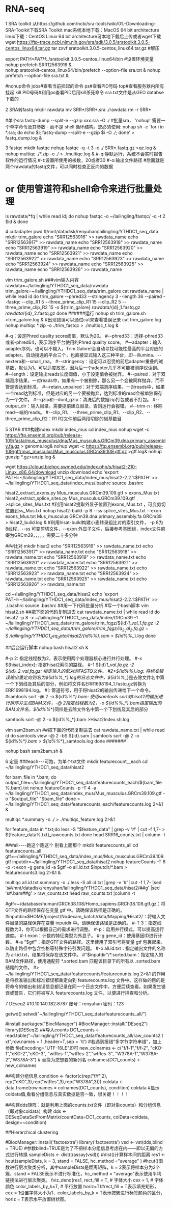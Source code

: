 # RNA-seq
1 SRA toolkit
从https://github.com/ncbi/sra-tools/wiki/01.-Downloading-SRA-Toolkit下载SRA Toolkit
mac系统本地下载：MacOS 64 bit architecture
linux下载：CentOS Linux 64 bit architecture可本地下载后上传或者wget下载
wget https://ftp-trace.ncbi.nlm.nih.gov/sra/sdk/3.0.5/sratoolkit.3.0.5-centos_linux64.tar.gz
tar zxvf sratoolkit.3.0.5-centos_linux64.tar.gz #解压

export PATH=$PATH:$./sratoolkit.3.0.5-centos_linux64/bin  #设置环境变量
nohup prefetch SRR12563916 &  
nohup sratoolkit-centos_linux64/bin/prefetch --option-file sra.txt &
nohup prefetch --option-file sra.txt &


#nohup命令
jobs#查看当前挂起的命令
ps#查看PID号码
top#查看服务器内所有挂起
kill PID号码#利用ps查看PID后用kill杀死命令
sra.txt文件是从GEO databse下载的



2 SRA转fastq
mkdir rawdata
mv SRR*/SRR*.sra ./rawdata
rm -r SRR*

#单个sra
fastq-dump --split-e --gzip xxx.sra -O ./
#批量sra， 'nohup' 需要一个单字命令及其参数 - 而不是 shell 循环结构。您必须使用:
nohup sh -c 'for i in *.sra; do echo $i; fastq-dump --split-e --gzip $i -O ./; done' > fastq_dump.log &

3 fastqc
mkdir fastqc
nohup fastqc -q -t 3 -o ./ SRR*.fastq.gz >qc.log & 
nohup multiqc ./*.zip -o ./ > ./multiqc.log &
#-q:静默运行，系统不会实时报告软件的运行情况
#-t:设置所使用的核数，20或者30
#-o:输出文件路径
#后面就是两个rawdata的fastq文件，可以同时检查正反向的数据

# or  使用管道符和shell命令来进行批量处理 
ls rawdata/*fq | while read id; do nohup fastqc -o ~/lailingling/fastqc/ -q -t 2 $id & done



4 cutadapter
pwd 
#/mnt/datadisk/renyuhan/lailingling/YTHDC1_seq_data
mkdir trim_galore
echo "SRR12563916" >> rawdata_name
echo "SRR12563917" >> rawdata_name
echo "SRR12563918" >> rawdata_name
echo "SRR12563919" >> rawdata_name
echo "SRR12563920" >> rawdata_name
echo "SRR12563921" >> rawdata_name
echo "SRR12563922" >> rawdata_name
echo "SRR12563923" >> rawdata_name
echo "SRR12563924" >> rawdata_name
echo "SRR12563925" >> rawdata_name
echo "SRR12563926" >> rawdata_name

vim  trim_galore.sh
###vim输入内容
rawdata=~/lailingling/YTHDC1_seq_data/rawdata
trim_galore=~/lailingling/YTHDC1_seq_data/trim_galore
cat rawdata_name | while read id
do
  trim_galore --phred33 --stringency 3 --length 36 --paired --fastqc --clip_R1 5 --three_prime_clip_R1 15 --clip_R2 5 --three_prime_clip_R2 15 -o ${trim_galore} ${rawdata}/${id}_1.fastq.gz ${rawdata}/${id}_2.fastq.gz
done
######运行
nohup sh trim_galore.sh >trim_galore.log &
#出现错误可以通过cat来查看错误记录
cat trim_galore.log
nohup multiqc *.zip -o ./trim_fastqc > ./multiqc_t.log &



#-q：设定Phred quality score阈值，默认为20。
#--phred33：选择-phred33或者-phred64，表示测序平台使用的Phred quality score。
#--adapter：输入adapter序列。也可以不输入，Trim Galore!会自动寻找可能性最高的平台对应的adapter。自动搜选的平台三个，也直接显式输入这三种平台，即--illumina、--nextera和--small_rna。
#--stringency：设定可以忍受的前后adapter重叠的碱基数，默认为1。可以适度放宽，因为后一个adapter几乎不可能被测序仪读到。
#--length：设定输出reads长度阈值，小于设定值会被抛弃。
#--paired：对于双端测序结果，一对reads中，如果有一个被剔除，那么另一个会被同样抛弃，而不管是否达到标准。
#--retain_unpaired：对于双端测序结果，一对reads中，如果一个read达到标准，但是对应的另一个要被抛弃，达到标准的read会被单独保存为一个文件。
#--gzip和--dont_gzip：清洗后的数据zip打包或者不打包。
#--output_dir：输入目录。需要提前建立目录，否则运行会报错。
#--trim-n : 移除read一端的reads。
#--clip_R1、 --three_prime_clip_R1、--clip_R2、--three_prime_clip_R2：R1 R2文件前后两段切除的碱基数目

5 STAR
###构建index
mkdir index_mus
cd index_mus
nohup wget -c https://ftp.ensembl.org/pub/release-109/fasta/mus_musculus/dna/Mus_musculus.GRCm39.dna.primary_assembly.fa.gz > genome.log&
nohup wget -c https://ftp.ensembl.org/pub/release-109/gtf/mus_musculus/Mus_musculus.GRCm39.109.gtf.gz >gtf.log&
nohup gunzip *.gz>unzip.log &

wget https://cloud.biohpc.swmed.edu/index.php/s/hisat2-210-Linux_x86_64/download
unzip download
echo 'export PATH=~/lailingling/YTHDC1_seq_data/index_mus/hisat2-2.2.1:$PATH' >> ~/lailingling/YTHDC1_seq_data/index_mus/.bashrc
source .bashrc


hisat2_extract_exons.py Mus_musculus.GRCm39.109.gtf > exons_Mus.txt
hisat2_extract_splice_sites.py Mus_musculus.GRCm39.109.gtf >splice_sites_Mus.txt
#利用hisat2提取外显子位置到exons_Mus.txt ，可变剪切位置到ss_Mus.txt
nohup hisat2-build -p 6 --ss splice_sites_Mus.txt --exon exons_Mus.txt Mus_musculus.GRCm39.dna.primary_assembly.fa GRCm39 > hisat2_bulid.log &
#利用hisat-build构建小麦转录组比对的索引文件， -p 8为 8线程，--ss 可变剪切文件，--exon 外显子文件，后接参考基因组，index文件前缀为GRCm39，，，，，需要二十多分钟

###比对
mkdir hisat2
echo "SRR12563916" >> rawdata_name.txt
echo "SRR12563917" >> rawdata_name.txt
echo "SRR12563918" >> rawdata_name.txt
echo "SRR12563919" >> rawdata_name.txt
echo "SRR12563920" >> rawdata_name.txt
echo "SRR12563921" >> rawdata_name.txt
echo "SRR12563922" >> rawdata_name.txt
echo "SRR12563923" >> rawdata_name.txt
echo "SRR12563924" >> rawdata_name.txt
echo "SRR12563925" >> rawdata_name.txt
echo "SRR12563926" >> rawdata_name.txt

cd ~/lailingling/YTHDC1_seq_data/hisat2
echo 'export PATH=~/lailingling/YTHDC1_seq_data/index_mus/hisat2-2.2.1:$PATH' >> ./.bashrc
source .bashrc
##用一下代码批量分析
#写一个bash脚本
vim hisat2.sh
##把下面的代码复制进去
cat rawdata_name.txt | while read id
do
    hisat2 -p 8 -x ~/lailingling/YTHDC1_seq_data/index/GRCm39 -1 ~/lailingling/YTHDC1_seq_data/trim_galore/trim_fqgz/${id}_1_val_1.fq.gz -2 ~/lailingling/YTHDC1_seq_data/trim_galore/trim_fqgz/${id}_2_val_2.fq.gz -S ~/lailingling/YTHDC1_seq_data/hisat2/${id%%_*}.sam > ${id%%_*}.log
done

##后台运行脚本
nohup bash hisat2.sh &

#-p 2: 指定线程数为2，表示使用两个处理器核心进行并行处理。
#-x ${hisat_index}: 指定hisat2索引的路径。
#-1 ${id}_1_val.fq.gz -2 ${id}_2_val.fq.gz: 指定输入的配对的FASTQ文件。
#2>${id%%_*}.log: 将标准错误输出重定向到名为${id%%_*}.log的日志文件中，${id%%_*}是去除文件名中第一个下划线及其后的部分，例如将文件名ERR1698194_1.fastq.gz转换为ERR1698194.log。
#|: 管道符号，用于将hisat2的输出传递给下一个命令。
#samtools sort -@ 2 -o ${id%%_*}.bam: 使用samtools sort对hisat2的输出进行排序并生成BAM文件，-@ 2指定线程数为2，-o ${id%%_*}.bam指定输出的BAM文件名，${id%%_*}同样是去除文件名中第一个下划线及其后的部分



samtools sort -@ 2 -o ${id%%_*}.bam >Hisat2Index.sh.log

vim sam2bam.sh
##把下面的代码复制进去
cat rawdata_name.txt | while read id
do
samtools view -@ 2 -bS ${id}.sam | samtools sort -@ 2 -o ${id%%_*}.bam > ${id%%_*}_samtools.log
done
#######

nohup bash sam2bam.sh &


6 定量
###each---可跑，为单个txt文件
mkdir featurecount__each
cd ~/lailingling/YTHDC1_seq_data/hisat2

for bam_file in *.bam; do
    output_file=~/lailingling/YTHDC1_seq_data/featurecounts_each/${bam_file%.bam}.txt
    nohup featureCounts -p -T 4 -a ~/lailingling/YTHDC1_seq_data/index_mus/Mus_musculus.GRCm39.109.gtf -o "$output_file" "$bam_file"
done > ~/lailingling/YTHDC1_seq_data/featurecounts_each/featurecounts.log 2>&1 &

multiqc *.summary -o ./ > ./multiqc_feature.log 2>&1

for feature_data in *.txt;do
less -S "$feature_data" | grep -v '#' | cut -f 1,7- > ${feature_data%.txt}_rawcounts.txt
done
head SRR16_counts.txt | column -t

###all----跑这个跑这个 别看上面那个 
mkdir featurecounts_all
cd featurecounts_all
gtf=~/lailingling/YTHDC1_seq_data/index_mus/Mus_musculus.GRCm39.109.gtf
inputdir=~/lailingling/YTHDC1_seq_data/hisat2
nohup featureCounts -T 6 -p -t exon -g gene_id -a $gtf -o all.id.txt $inputdir/*.bam > featurecounts3.log 2>&1 &

multiqc all.id.txt.summary -o ./
less -S all.id.txt |grep -v '#' |cut -f 1,7- |sed  's#/mnt/datadisk/renyuhan/lailingling/YTHDC1_seq_data/hisat2/##g' |sed 's#.bam##g' > raw_counts.txt
head raw_counts.txt  |column -t

#gtf=~/database/human/GRCh38.108/Homo_sapiens.GRCh38.108.gtf.gz：将GTF文件的路径保存在变量 gtf 中。请确保该路径是正确的。
#inputdir=$HOME/project/No4exam_batch/data/Mapping/Hisat2/：将输入文件目录的路径保存在变量 inputdir 中。请确保该路径是正确的。
#-T 3：指定线程数为3，你可以根据自己的需求进行调整。
#-p：启用并行模式，可以提高运行速度。
#-t exon：计数的特征类型为外显子。
#-g gene_id：使用基因ID进行计数。
#-a "$gtf"：指定GTF文件的路径。这里使用了双引号将变量 gtf 包裹起来，以防止路径中包含空格等特殊字符引发问题。
#-o all.id.txt：指定输出文件的名称为 all.id.txt，结果将保存在该文件中。
#"$inputdir"/*.sorted.bam：指定输入的BAM文件路径，使用通配符 *.sorted.bam 匹配该目录下的所有以 .sorted.bam 结尾的文件。
#> ~/lailingling/YTHDC1_seq_data/featurecounts/featurecounts.log 2>&1 的作用是将标准输出和标准错误都重定向到 featurecounts.log 文件中。这样做的目的是将命令的输出和错误信息都记录在同一个日志文件中，方便后续查看。如果发生错误或警告，它们将被写入 featurecounts.log 文件，以便进行排查和分析。


7 DEseq2
#10.10.140.182:8787      账号：renyuhan 密码：123

getwd()
setwd("~/lailingling/YTHDC1_seq_data/featurecounts_all/")


#install.packages("BiocManager")
#BiocManager::install("DEseq2")
library(DESeq2)
##导入counts
DC1_counts <- read.table("~/lailingling/YTHDC1_seq_data/featurecounts_all/raw_counts2.txt",row.names = 1 ,header=T,sep = '\t')  #若遇到报错“多字节字符串错”，加上参数 fileEncoding="UTF-16LE"即可
new_colnames <- c("f/f-1","f/f-2", "cKO-1","cKO-2","cKO-3", "wtRes-1","wtRes-2","wtRes-3", "W378A-1","W378A-2","W378A-3")  # 替换为您想要的新列名
colnames(DC1_counts) <- new_colnames

##构建分组信息
condition <- factor(c(rep("f/f",2), rep("cKO",3),rep("wtRes",3),rep("W378A",3))) 
coldata <- data.frame(row.names = colnames(DC1_counts), condition)
coldata    #显示coldata值,看看分组信息与真实数据是否一致，很关键！！！！

##构建dds矩阵：就是利用上面的counts.txt文件（即对象counts）和分组信息（即对象coldata）构建
dds <- DESeqDataSetFromMatrix(countData=DC1_counts, colData=coldata, design=~condition)


##Hierarchical clustering

#BiocManager::install('factoextra') 
library('factoextra')
vsd <- vst(dds,blind = TRUE)  #参数blind=TRUE是为了不把样本分组信息考虑在内——即以无偏的方式进行转换
sampleDists <- dist(t(assay(vsd))) #dist()计算样本间的距离
res1 <- hcut(sampleDists, k = 3, stand = FALSE, hc_method ="average" ) #hcut()函数进行层次聚类分析，其中sampleDists是距离矩阵，k = 2表示将样本分为2个簇，stand = FALSE表示不进行标准化，hc_method = "average"表示使用平均链接法进行层次聚类。
fviz_dend(res1,
          rect_fill = T,
          # 字体大小
          cex = 1,
          # 字体颜色
          color_labels_by_k=T,
          # 平行放置
          horiz=T)#rect_fill = T表示填充矩形，cex = 1设置字体大小为1，color_labels_by_k = T表示按簇进行标签颜色的区分，horiz = T表示水平放置树状图。








